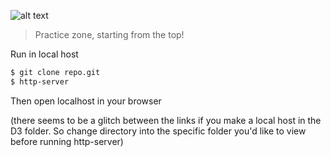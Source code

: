 <!-- # D3 -->
![alt text](https://cms-assets.tutsplus.com/uploads/users/442/posts/22935/preview_image/8778.png)
> Practice zone, starting from the top!

Run in local host
```bash
$ git clone repo.git
$ http-server
```
Then open localhost in your browser


(there seems to be a glitch between the links if you make a local host in the D3 folder. So change directory into the specific folder you'd like to view before running http-server)

